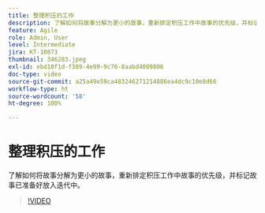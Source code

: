 ```yaml
---
title: 整理积压的工作
description: 了解如何将故事分解为更小的故事，重新排定积压工作中故事的优先级，并标记故事已准备好放入迭代中。
feature: Agile
role: Admin, User
level: Intermediate
jira: KT-10873
thumbnail: 346283.jpeg
exl-id: ebd18f1d-f309-4e99-9c76-8aabd4009806
doc-type: video
source-git-commit: a25a49e59ca483246271214886ea4dc9c10e8d66
workflow-type: ht
source-wordcount: '58'
ht-degree: 100%

---
```


# 整理积压的工作

了解如何将故事分解为更小的故事，重新排定积压工作中故事的优先级，并标记故事已准备好放入迭代中。

>[!VIDEO](https://video.tv.adobe.com/v/346283/?quality=12&learn=on)
